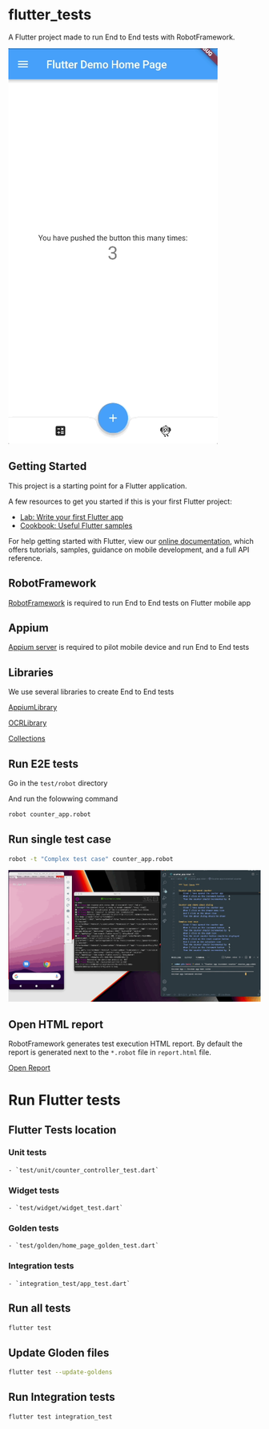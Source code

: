 # flutter_tests

A Flutter project made to run End to End tests with RobotFramework.

![app](./docs/images/app.gif)

## Getting Started

This project is a starting point for a Flutter application.

A few resources to get you started if this is your first Flutter project:

- [Lab: Write your first Flutter app](https://flutter.dev/docs/get-started/codelab)
- [Cookbook: Useful Flutter samples](https://flutter.dev/docs/cookbook)

For help getting started with Flutter, view our
[online documentation](https://flutter.dev/docs), which offers tutorials,
samples, guidance on mobile development, and a full API reference.

## RobotFramework

[RobotFramework](https://robotframework.org/) is required to run End to End tests on Flutter mobile app

## Appium

[Appium server](https://appium.io/) is required to pilot mobile device and run End to End tests

## Libraries

We use several libraries to create End to End tests

[AppiumLibrary](https://github.com/serhatbolsu/robotframework-appiumlibrary)

[OCRLibrary](https://pypi.org/project/robotframework-ocrlibrary/)

[Collections](http://robotframework.org/robotframework/latest/libraries/Collections.html)

## Run E2E tests

Go in the `test/robot` directory

And run the folowwing command

```bash
robot counter_app.robot
```

## Run single test case

```bash
robot -t "Complex test case" counter_app.robot
```

![robot-test](./docs/images/robot-test.gif)

## Open HTML report

RobotFramework generates test execution HTML report. By default the report is generated next to the `*.robot` file in `report.html` file.


<a href="./test/robot/report.html">Open Report</a>

# Run Flutter tests

## Flutter Tests location

### Unit tests

    - `test/unit/counter_controller_test.dart`

### Widget tests

    - `test/widget/widget_test.dart`

### Golden tests

    - `test/golden/home_page_golden_test.dart`

### Integration tests

    - `integration_test/app_test.dart`

## Run all tests

```bash
flutter test
``` 

## Update Gloden files

```bash
flutter test --update-goldens
```

## Run Integration tests

```bash
flutter test integration_test
```

